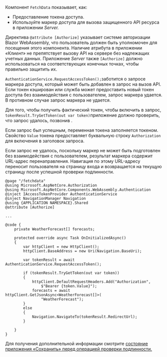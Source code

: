 Компонент `FetchData` показывает, как:

* Предоставление токена доступа.
* Используйте маркер доступа для вызова защищенного API ресурса в приложении *Server.*

Директива `@attribute [Authorize]` указывает системе авторизации Blazor WebAssembly, что пользователь должен быть уполномочен для посещения этого компонента. Наличие атрибута в приложении *«Клиент»* не препятствует вызову API на сервере без надлежащих учетных данных. Приложение *Server* также `[Authorize]` должно использоваться на соответствующих конечных точках, чтобы правильно защитить их.

`AuthenticationService.RequestAccessToken();`заботится о запросе маркера доступа, который может быть добавлен в запрос на вызов API. Если токен кэширован или служба может предоставить новый токен доступа без взаимодействия с пользователем, запрос маркера удается. В противном случае запрос маркера не удается.

Для того, чтобы получить фактический токен, чтобы включить в запрос, `tokenResult.TryGetToken(out var token)`приложение должно проверить, что запрос удалось, позвонив . 

Если запрос был успешным, переменная токена заполняется токеном. Свойство `Value` токена предоставляет буквальную строку `Authorization` для включения в заголовок запроса.

Если запрос не удалось, поскольку маркер не может быть подготовлен без взаимодействия с пользователем, результат маркера содержит URL-адрес перенаправления. Навигация по этому URL-адресу переносит пользователя на страницу входа и возвращается на текущую страницу после успешной проверки подлинности.

```razor
@page "/fetchdata"
@using Microsoft.AspNetCore.Authorization
@using Microsoft.AspNetCore.Components.WebAssembly.Authentication
@inject IAccessTokenProvider AuthenticationService
@inject NavigationManager Navigation
@using {APPLICATION NAMESPACE}.Shared
@attribute [Authorize]

...

@code {
    private WeatherForecast[] forecasts;

    protected override async Task OnInitializedAsync()
    {
        var httpClient = new HttpClient();
        httpClient.BaseAddress = new Uri(Navigation.BaseUri);

        var tokenResult = await AuthenticationService.RequestAccessToken();

        if (tokenResult.TryGetToken(out var token))
        {
            httpClient.DefaultRequestHeaders.Add("Authorization", 
                $"Bearer {token.Value}");
            forecasts = await httpClient.GetJsonAsync<WeatherForecast[]>(
                "WeatherForecast");
        }
        else
        {
            Navigation.NavigateTo(tokenResult.RedirectUrl);
        }

    }
}
```

Для получения дополнительной информации смотрите [состояние приложения «Сохранить» перед операцией проверки подлинности.](xref:security/blazor/webassembly/additional-scenarios#save-app-state-before-an-authentication-operation)
